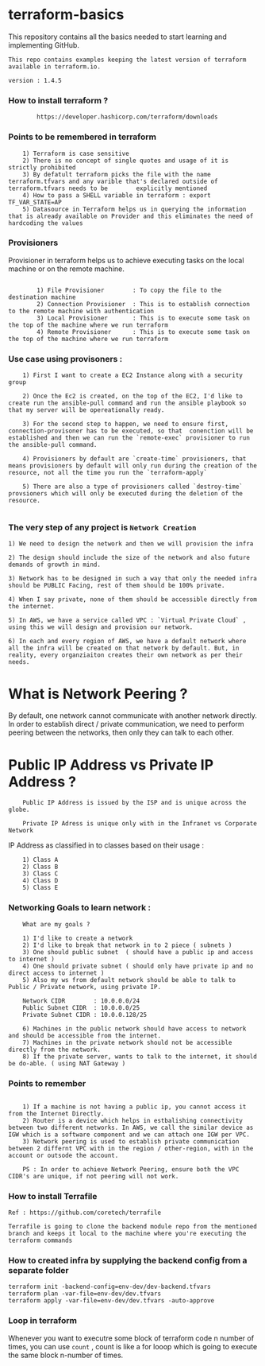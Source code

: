 # terraform-basics

This repository contains all the basics needed to start learning and implementing GitHub.

```
This repo contains examples keeping the latest version of terraform available in terraform.io.

version : 1.4.5
```

### How to install terraform ?

```
        https://developer.hashicorp.com/terraform/downloads
```

### Points to be remembered in terraform 

```
    1) Terraform is case sensitive 
    2) There is no concept of single quotes and usage of it is strictly prohibited
    3) By defatult terraform picks the file with the name terraform.tfvars and any varible that's declared outside of terraform.tfvars needs to be        explicitly mentioned
    4) How to pass a SHELL variable in terraform : export TF_VAR_STATE=AP
    5) Datasource in Terraform helps us in querying the information that is already available on Provider and this eliminates the need of hardcoding the values

```

### Provisioners 

Provisioner in terraform helps us to achieve executing tasks on the local machine or on the remote machine.

```

        1) File Provisioner        : To copy the file to the destination machine 
        2) Connection Provisioner  : This is to establish connection to the remote machine with authentication
        3) Local Provisioner       : This is to execute some task on the top of the machine where we run terraform
        4) Remote Provisioner      : This is to execute some task on the top of the machine where we run terraform

```

### Use case using provisoners :

```
    1) First I want to create a EC2 Instance along with a security group

    2) Once the Ec2 is created, on the top of the EC2, I'd like to create run the ansible-pull command and run the ansible playbook so that my server will be opereationally ready.

    3) For the second step to happen, we need to ensure first, connection-provisoner has to be executed, so that  conenction will be established and then we can run the `remote-exec` provisioner to run the ansible-pull command.

    4) Provisioners by default are `create-time` provisioners, that means provisioners by default will only run during the creation of the resource, not all the time you run the `terraform-apply`

    5) There are also a type of provisioners called `destroy-time` provsioners which will only be executed during the deletion of the resource.


```

### The very step of any project is `Network Creation` 



```
1) We need to design the network and then we will provision the infra 

2) The design should include the size of the network and also future demands of growth in mind.

3) Network has to be designed in such a way that only the needed infra should be PUBLIC Facing, rest of them should be 100% private.

4) When I say private, none of them should be accessible directly from the internet.

5) In AWS, we have a service called VPC : `Virtual Private Cloud` , using this we will design and provision our network.

6) In each and every region of AWS, we have a default network where all the infra will be created on that network by default. But, in reality, every organziaiton creates their own network as per their needs.

```


# What is Network Peering  ?

By default, one network cannot communicate with another network directly. In order to establish direct / private communication, we need to perform peering between the networks, then only they can talk to each other.



# Public IP Address vs Private IP Address ?

```
    Public IP Address is issued by the ISP and is unique across the globe.

    Private IP Adress is unique only with in the Infranet vs Corporate Network 
```

IP Address as classified in to classes based on their usage :

```
    1) Class A
    2) Class B
    3) Class C
    4) Class D
    5) Class E

```


### Networking Goals to learn network :

```
    What are my goals ?

    1) I'd like to create a network 
    2) I'd like to break that network in to 2 piece ( subnets )
    3) One should public subnet  ( should have a public ip and access to internet )
    4) One should private subnet ( should only have private ip and no direct access to internet )
    5) Also my ws from default network should be able to talk to Public / Private network, using private IP.

    Network CIDR        : 10.0.0.0/24 
    Public Subnet CIDR  : 10.0.0.0/25
    Private Subnet CIDR : 10.0.0.128/25

    6) Machines in the public network should have access to network and should be accessible from the internet.
    7) Machines in the private network should not be accessible directly from the network.
    8) If the private server, wants to talk to the internet, it should be do-able. ( using NAT Gateway )

```


### Points to remember 

```

    1) If a machine is not having a public ip, you cannot access it from the Internet Directly.
    2) Router is a device which helps in estbalishing connectivity between two different networks. In AWS, we call the similar device as IGW which is a software component and we can attach one IGW per VPC.
    3) Network peering is used to establish private communication between 2 differnt VPC with in the region / other-region, with in the account or outsode the account.
    
    PS : In order to achieve Network Peering, ensure both the VPC CIDR's are unique, if not peering will not work.

```


### How to install Terrafile 


```
Ref : https://github.com/coretech/terrafile

Terrafile is going to clone the backend module repo from the mentioned branch and keeps it local to the machine where you're executing the terraform commands

```

### How to created infra by supplying the backend config from a separate folder 

```
terraform init -backend-config=env-dev/dev-backend.tfvars 
terraform plan -var-file=env-dev/dev.tfvars
terraform apply -var-file=env-dev/dev.tfvars -auto-approve

```


### Loop in terraform

Whenever you want to executre some block of terraform code n number of times, you can use `count` , count is like a for looop which is going to execute the same block n-number of times.